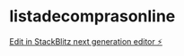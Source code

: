 # listadecomprasonline

[Edit in StackBlitz next generation editor ⚡️](https://stackblitz.com/~/github.com/maicotreinmuller/listadecomprasonline)